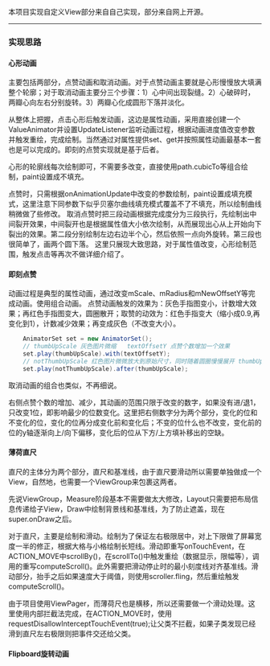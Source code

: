 本项目实现自定义View部分来自自己实现，部分来自网上开源。

---
### 实现思路

#### 心形动画

主要包括两部分，点赞动画和取消动画。对于点赞动画主要就是心形慢慢放大填满整个轮廓；对于取消动画主要分三个步骤：1）心中间出现裂缝。2）心破碎时，两瓣心向左右分别旋转。3）两瓣心化成圆形下落并淡化。

从整体上把握，点击心形后触发动画，这边是属性动画，采用直接创建一个ValueAnimator并设置UpdateListener监听动画过程，根据动画进度值改变参数并触发重绘，完成绘制。当然通过对属性提供set、get并按照属性动画最基本一套也是可以完成的。即刻的点赞实现就是基于后者。

心形的轮廓线每次绘制即可，不需要多改变，直接使用path.cubicTo等组合绘制，paint设置成不填充。

点赞时，只需根据onAnimationUpdate中改变的参数绘制，paint设置成填充模式，这里注意下同参数下似乎贝塞尔曲线填充模式覆盖不了不填充，所以绘制曲线稍微做了些修改。
取消点赞时把三段动画根据完成度分为三段执行，先绘制出中间裂开效果，中间裂开也是根据属性值大小依次绘制，从而展现出心从上开始向下裂出的效果。第二段分别绘制左边右边半个心，然后依照一点向外旋转。第三段也很简单了，画两个圆下落。
这里只展现大致思路，对于属性值改变，心形绘制范围，触发点击等再次不做详细介绍了。

#### 即刻点赞
动画过程是典型的属性动画，通过改变mScale、mRadius和mNewOffsetY等完成动画。使用组合动画。
点赞动画触发的效果为：灰色手指图变小，计数增大效果；再红色手指图变大，圆圈散开；取赞的动效为：红色手指变大（缩小成0.9,再变化到1），计数减少效果；再变成灰色（不改变大小）。

```java
	AnimatorSet set = new AnimatorSet();
	// thumbUpScale 灰色图片微缩   textOffsetY 点赞个数增加一个效果
    set.play(thumbUpScale).with(textOffsetY);
	// notThumbUpScale 红色图片微微放大到原始尺寸，同时随着圆圈慢慢展开 thumbUpScale 圆圈散开变淡
    set.play(notThumbUpScale).after(thumbUpScale);
```

取消动画的组合也类似，不再细说。

右侧点赞个数的增加、减少，其动画的范围只限于改变的数字，如果没有进/退1，只改变1位，即影响最少的位数变化。这里把右侧数字分为两个部分，变化的位和不变化的位，变化的位再分成变化前和变化后；不变的位什么也不改变，变化前的位的y轴逐渐向上/向下偏移，变化后的位从下方/上方填补移出的空缺。

#### 薄荷直尺

直尺的主体分为两个部分，直尺和基准线，由于直尺要滑动所以需要单独做成一个View，自然地，也需要一个ViewGroup来包裹这两者。

先说ViewGroup，Measure阶段基本不需要做太大修改，Layout只需要把布局信息传递给子View，Draw中绘制背景线和基准线，为了防止遮盖，现在super.onDraw之后。

对于直尺，主要是绘制和滑动。绘制为了保证左右极限居中，对上下限做了屏幕宽度一半的修正，根据大格与小格绘制长短线。滑动即重写onTouchEvent，在ACTION_MOVE中scrollBy()，在scrollTo()中触发重绘（数据显示，限幅等），调用的重写computeScroll()。此外需要把滑动停止时的最小刻度线对齐基准线。滑动部分，抬手之后如果速度大于阈值，则使用scroller.fling，然后重绘触发computeScroll()。

由于项目使用ViewPager，而薄荷尺也是横移，所以还需要做一个滑动处理。这里使用内部拦截法完成，在ACTION_MOVE时，使用requestDisallowInterceptTouchEvent(true);让父类不拦截，如果子类发现已经滑到直尺左右极限则把事件交还给父类。

#### Flipboard旋转动画